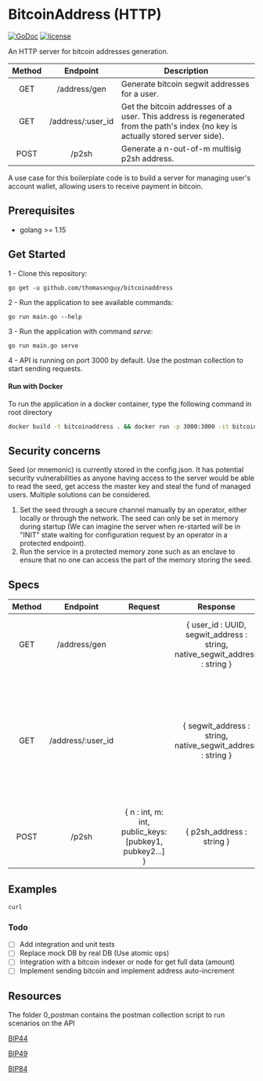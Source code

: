 # BitcoinAddress (HTTP)
[![GoDoc](https://godoc.org/github.com/thomasxnguy/bitcoinaddress?status.svg)](https://godoc.org/github.com/thomasxnguy/bitcoinaddress)
[![license](https://img.shields.io/github/license/thomasxnguy/bitcoinaddress.svg?maxAge=2592000)](https://github.com/thomasxnguy/bitcoinaddress/LICENSE)

An HTTP server for bitcoin addresses generation.


| Method |    Endpoint      |                 Description                                         |
| :----: | :--------------: | ------------------------------------------------------------------  |
|  GET  | /address/gen       |Generate bitcoin segwit addresses for a user.  |      
|  GET  | /address/:user_id  | Get the bitcoin addresses of a user. This address is regenerated from the path's index (no key is actually stored server side).   |
|  POST | /p2sh              | Generate a n-out-of-m multisig p2sh address.  |

A use case for this boilerplate code is to build a server for managing user's account wallet, allowing users to receive payment in bitcoin.


## Prerequisites
- golang >= 1.15

## Get Started
1 - Clone this repository:

 ```go get -u github.com/thomasxnguy/bitcoinaddress```

2 - Run the application to see available commands:
 
 ```go run main.go --help```

3 - Run the application with command *serve*:
 
 ```go run main.go serve```

4 - API is running on port 3000 by default. Use the postman collection to start sending requests.

#### Run with Docker

To run the application in a docker container, type the following command in root directory 

```bash
docker build -t bitcoinaddress . && docker run -p 3000:3000 -it bitcoinaddress
```

## Security concerns

Seed (or mnemonic) is currently stored in the config.json. It has potential security vulnerabilities as anyone having access to the server would be able to read the seed, get access the master key and steal the fund of managed users. Multiple solutions can be considered.
1. Set the seed through a secure channel manually by an operator, either locally or through the network. The seed can only be set in memory during startup (We can imagine the server when re-started will be in "INIT" state waiting for configuration request by an operator in a protected endpoint).
2. Run the service in a protected memory zone such as an enclave to ensure that no one can access the part of the memory storing the seed.

## Specs

| Method |    Endpoint      |     Request           |         Response       |                 Description                                          |  Note |
| :----: | :--------------: | :-------------------: | :--------------------: | ------------------------------------------------------------------  | ---- |
|  GET  | /address/gen       |                      | { user_id : UUID, segwit_address : string, native_segwit_address : string } |Generate bitcoin segwit addresses for a user. | segwit_address also refers to nested segwit (with BIP49). native_segwit_address also refers to bech32 (with BIP84).        |
|  GET  | /address/:user_id  |                      |  { segwit_address : string, native_segwit_address : string } | Get the bitcoin addresses of a user. This address is regenerated from the path's index (no key is actually stored server side)   |   |
|  POST | /p2sh              | { n : int, m: int, public_keys: [pubkey1, pubkey2...] } | { p2sh_address : string } | Generate a n-out-of-m multisig p2sh address.  | |


## Examples

```bash
curl
```

### Todo

- [ ] Add integration and unit tests
- [ ] Replace mock DB by real DB (Use atomic ops)
- [ ] Integration with a bitcoin indexer or node for get full data (amount)
- [ ] Implement sending bitcoin and implement address auto-increment

## Resources 

The folder 0_postman contains the postman collection script to run scenarios on the API

[BIP44](https://github.com/bitcoin/bips/blob/master/bip-0044.mediawiki)

[BIP49](https://github.com/bitcoin/bips/blob/master/bip-0049.mediawiki)

[BIP84](https://github.com/bitcoin/bips/blob/master/bip-0084.mediawiki)